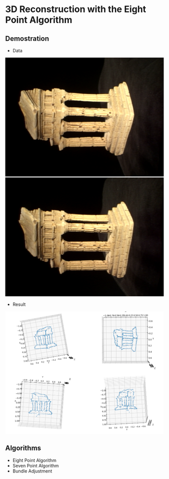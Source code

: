 # 3D Reconstruction with the Eight Point Algorithm

## Demostration

- Data

![img](data/im1.png)
![img](data/im2.png)

- Result

![img](Result.png)

## Algorithms

- Eight Point Algorithm
- Seven Point Algorithm
- Bundle Adjustment